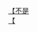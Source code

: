 [【不是](http://tieba.baidu.com/p/4330365254?see_lz=1&pn=)   
[【](http://tieba.baidu.com/p/4330421496?see_lz=1&pn=)   
